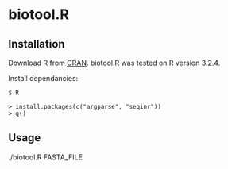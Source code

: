 # biotool.R

## Installation

Download R from [CRAN](https://www.r-project.org/). biotool.R was tested on R version 3.2.4.

Install dependancies:
```
$ R

> install.packages(c("argparse", "seqinr"))
> q()
```

## Usage

./biotool.R FASTA_FILE
